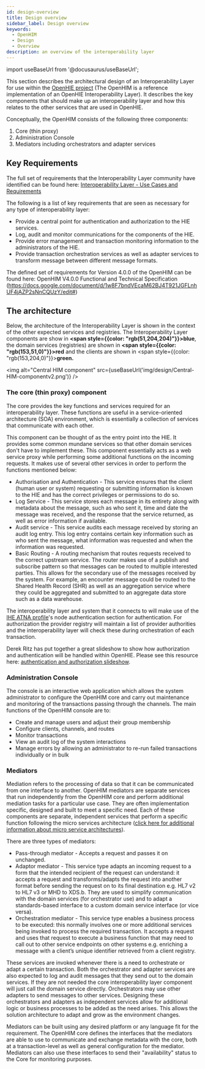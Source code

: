 ```yaml
---
id: design-overview
title: Design overview
sidebar_label: Design overview
keywords:
  - OpenHIM
  - Design
  - Overview
description: an overview of the interoperability layer
---
```


import useBaseUrl from '@docusaurus/useBaseUrl';

This section describes the architectural design of an Interoperability Layer for use within the [OpenHIE project](https://ohie.org/) (The OpenHIM is a reference implementation of an OpenHIE Interoperability Layer). It describes the key components that should make up an interoperability layer and how this relates to the other services that are used in OpenHIE.

Conceptually, the OpenHIM consists of the following three components:

1. Core (thin proxy)
2. Administration Console
3. Mediators including orchestrators and adapter services

## Key Requirements

The full set of requirements that the Interoperability Layer community have identified can be found here: [Interoperability Layer - Use Cases and Requirements](https://wiki.ohie.org/display/SUB/Interoperability+Layer+-+Use+Cases+and+Requirements)

The following is a list of key requirements that are seen as necessary for any type of interoperability layer:

- Provide a central point for authentication and authorization to the HIE services.
- Log, audit and monitor communications for the components of the HIE.
- Provide error management and transaction monitoring information to the administrators of the HIE.
- Provide transaction orchestration services as well as adapter services to transform message between different message formats.

The defined set of requirements for Version 4.0.0 of the OpenHIM can be found here: OpenHIM V4.0.0 Functional and Technical Specification (https://docs.google.com/document/d/1w8F7bndVEcaM62BJ4T921JGFLnhUF4jAZP2sNnCQUzY/edit#)

## The architecture

Below, the architecture of the Interoperability Layer is shown in the context of the other expected services and registries. The Interoperability Layer components are show in **<span style={{color: "rgb(51,204,204)"}}>blue</span>**, the domain services (registries) are shown in **<span style={{color: "rgb(153,51,0)"}}>red</span>** and the clients are shown in <span style={{color: "rgb(153,204,0)"}}>**green.**</span>

<img alt="Central HIM component" src={useBaseUrl('img/design/Central-HIM-componentv2.png')} />

### The core (thin proxy) component

The core provides the key functions and services required for an interoperability layer. These functions are useful in a service-oriented architecture (SOA) environment, which is essentially a collection of services that communicate with each other.

This component can be thought of as the entry point into the HIE. It provides some common mundane services so that other domain services don't have to implement these. This component essentially acts as a web service proxy while performing some additional functions on the incoming requests. It makes use of several other services in order to perform the functions mentioned below:

- Authorisation and Authentication - This service ensures that the client (human user or system) requesting or submitting information is known to the HIE and has the correct privileges or permissions to do so.
- Log Service - This service stores each message in its entirety along with metadata about the message, such as who sent it, time and date the message was received, and the response that the service returned, as well as error information if available.
- Audit service - This service audits each message received by storing an audit log entry. This log entry contains certain key information such as who sent the message, what information was requested and when the information was requested.
- Basic Routing - A routing mechanism that routes requests received to the correct upstream service. The router makes use of a publish and subscribe pattern so that messages can be routed to multiple interested parties. This allows for the secondary use of the messages received by the system. For example, an encounter message could be routed to the Shared Health Record (SHR) as well as an aggregation service where they could be aggregated and submitted to an aggregate data store such as a data warehouse.

The interoperability layer and system that it connects to will make use of the [IHE ATNA profile](http://wiki.ihe.net/index.php?title=Audit_Trail_and_Node_Authentication)'s node authentication section for authentication. For authorization the provider registry will maintain a list of provider authorities and the interoperability layer will check these during orchestration of each transaction.

Derek Ritz has put together a great slideshow to show how authorization and authentication will be handled within OpenHIE. Please see this resource here: [authentication and authorization slideshow](https://wiki.ohie.org/download/attachments/11370499/13-10-16%20authentication%20and%20authorization.pptx?version=1&modificationDate=1381995929235&api=v2).

### Administration Console

The console is an interactive web application which allows the system administrator to configure the OpenHIM core and carry out maintenance and monitoring of the transactions passing through the channels. The main functions of the OpenHIM console are to:

- Create and manage users and adjust their group membership
- Configure clients, channels, and routes
- Monitor transactions
- View an audit log of the system interactions
- Manage errors by allowing an administrator to re-run failed transactions individually or in bulk

### Mediators

Mediation refers to the processing of data so that it can be communicated from one interface to another. OpenHIM mediators are separate services that run independently from the OpenHIM core and perform additional mediation tasks for a particular use case. They are often implementation specific, designed and built to meet a specific need. Each of these components are separate, independent services that perform a specific function following the micro services architecture ([click here for additional information about micro service architectures](http://yobriefca.se/blog/2013/04/29/micro-service-architecture/)).

There are three types of mediators:

- Pass-through mediator - Accepts a request and passes it on unchanged.
- Adaptor mediator - This service type adapts an incoming request to a form that the intended recipient of the request can understand: it accepts a request and transforms/adapts the request into another format before sending the request on to its final destination e.g. HL7 v2 to HL7 v3 or MHD to XDS.b. They are used to simplify communication with the domain services (for orchestrator use) and to adapt a standards-based interface to a custom domain service interface (or vice versa).
- Orchestration mediator - This service type enables a business process to be executed: this normally involves one or more additional services being invoked to process the required transaction. It accepts a request and uses that request to execute a business function that may need to call out to other service endpoints on other systems e.g. enriching a message with a client’s unique identifier retrieved from a client registry.

These services are invoked whenever there is a need to orchestrate or adapt a certain transaction. Both the orchestrator and adapter services are also expected to log and audit messages that they send out to the domain services. If they are not needed the core interoperability layer component will just call the domain service directly. Orchestrators may use other adapters to send messages to other services. Designing these orchestrators and adapters as independent services allow for additional logic or business processes to be added as the need arises. This allows the solution architecture to adapt and grow as the environment changes.

Mediators can be built using any desired platform or any language fit for the requirement. The OpenHIM core defines the interfaces that the mediators are able to use to communicate and exchange metadata with the core, both at a transaction-level as well as general configuration for the mediator. Mediators can also use these interfaces to send their "availability" status to the Core for monitoring purposes.
